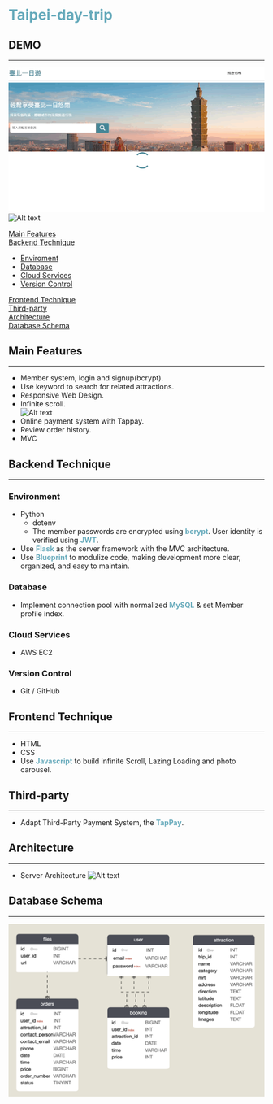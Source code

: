 # <font color=#66AABB>Taipei-day-trip</font>
## DEMO  
---  
![Alt text](static/image/preload.gif)  
![Alt text](static/image/photo.gif)  

[Main Features](#main-features)  
[Backend Technique](#backend-technique)
- [Enviroment](#environment)  
- [Database](#database)
- [Cloud Services](#cloud-services)  
- [Version Control](#version-control)  

[Frontend Technique](#frontend-technique)  
[Third-party](#third-party)  
[Architecture](#architecture)  
[Database Schema](#database-schema)

## Main Features  
---
- Member system, login and signup(bcrypt).
- Use keyword to search for related attractions.
- Responsive Web Design.
- Infinite scroll.  
![Alt text](static/image/infinite.gif)
- Online payment system with Tappay.
- Review order history.
- MVC

## Backend Technique
---
### Environment
- Python
  - dotenv 
  - The member passwords are encrypted using **<font color=#66AABB>bcrypt</font>**. User identity is verified using **<font color=#66AABB>JWT</font>**.
- Use **<font color=#66AABB>Flask</font>** as the server framework with the MVC architecture.  
- Use **<font color=#66AABB>Blueprint</font>** to modulize code, making development more clear, organized, and easy to maintain.

### Database
- Implement connection pool with normalized **<font color=#66AABB>MySQL</font>** & set Member profile index.
### Cloud Services
- AWS EC2
### Version Control
- Git / GitHub

## Frontend Technique
---
- HTML
- CSS
- Use  **<font color=#66AABB>Javascript</font>** to build infinite Scroll, Lazing Loading and photo carousel.   
## Third-party
---  
- Adapt Third-Party Payment System, the **<font color=#66AABB>TapPay</font>**.

## Architecture
---
- Server Architecture
 ![Alt text](static/image/%E6%88%AA%E5%9C%96%202023-03-07%20%E4%B8%8B%E5%8D%8810.54.08.png)

## Database Schema
---
![Alt text](static/image/databases.png)
